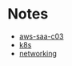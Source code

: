# Notes

* [aws-saa-c03](aws-saa-c03/README.md)
* [k8s](k8s/README.md)
* [networking](networking/README.md)

